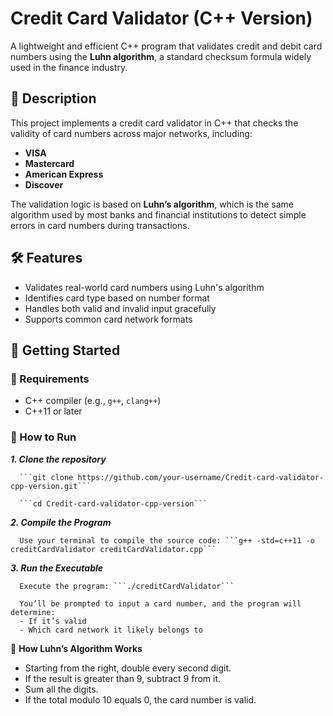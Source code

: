 # Credit Card Validator (C++ Version)

A lightweight and efficient C++ program that validates credit and debit card numbers using the **Luhn algorithm**, a standard checksum formula widely used in the finance industry.


## 🧠 Description

This project implements a credit card validator in C++ that checks the validity of card numbers across major networks, including:

- **VISA**
- **Mastercard**
- **American Express**
- **Discover**

The validation logic is based on **Luhn’s algorithm**, which is the same algorithm used by most banks and financial institutions to detect simple errors in card numbers during transactions.


## 🛠 Features

- Validates real-world card numbers using Luhn's algorithm
- Identifies card type based on number format
- Handles both valid and invalid input gracefully
- Supports common card network formats


## 🚀 Getting Started

### 🔧 Requirements

- C++ compiler (e.g., `g++`, `clang++`)
- C++11 or later

### 🧪 How to Run

   ***1. Clone the repository***

      ```git clone https://github.com/your-username/Credit-card-validator-cpp-version.git```
   
      ```cd Credit-card-validator-cpp-version```
   
   ***2. Compile the Program***

      Use your terminal to compile the source code: ```g++ -std=c++11 -o creditCardValidator creditCardValidator.cpp```

   ***3. Run the Executable***

      Execute the program: ```./creditCardValidator```

      You’ll be prompted to input a card number, and the program will determine:
      - If it’s valid
      - Which card network it likely belongs to

   🧮 **How Luhn’s Algorithm Works** 
   - Starting from the right, double every second digit.
   - If the result is greater than 9, subtract 9 from it.
   - Sum all the digits.
   - If the total modulo 10 equals 0, the card number is valid.
